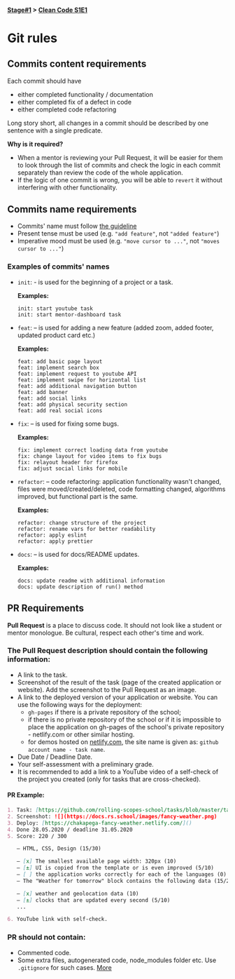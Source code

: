 #### [Stage#1](../../) > [Clean Code S1E1](../)

# Git rules

## Commits content requirements

Each commit should have

- either completed functionality / documentation
- either completed fix of a defect in code
- either completed code refactoring

Long story short, all changes in a commit should be described by one sentence with a single predicate.

**Why is it required?**

- When a mentor is reviewing your Pull Request, it will be easier for them to look through the list of commits and check the logic in each commit separately than review the code of the whole application.
- If the logic of one commit is wrong, you will be able to `revert` it without interfering with other functionality.

## Commits name requirements

- Commits' name must follow [the guideline](https://www.conventionalcommits.org/en/v1.0.0/)
- Present tense must be used (e.g. `"add feature"`, not `"added feature"`)
- Imperative mood must be used (e.g. `"move cursor to ..."`, not `"moves cursor to ..."`)

### Examples of commits' names

- `init`: - is used for the beginning of a project or a task.

  **Examples:**

  ```
  init: start youtube task
  init: start mentor-dashboard task
  ```

- `feat`: – is used for adding a new feature (added zoom, added footer, updated product card etc.)

  **Examples:**

  ```
  feat: add basic page layout
  feat: implement search box
  feat: implement request to youtube API
  feat: implement swipe for horizontal list
  feat: add additional navigation button
  feat: add banner
  feat: add social links
  feat: add physical security section
  feat: add real social icons
  ```

- `fix`: – is used for fixing some bugs.

  **Examples:**

  ```
  fix: implement correct loading data from youtube
  fix: change layout for video items to fix bugs
  fix: relayout header for firefox
  fix: adjust social links for mobile
  ```

- `refactor`: – code refactoring: application functionality wasn't changed, files were moved/created/deleted, code formatting changed, algorithms improved, but functional part is the same.

  **Examples:**

  ```
  refactor: change structure of the project
  refactor: rename vars for better readability
  refactor: apply eslint
  refactor: apply prettier
  ```

- `docs`: – is used for docs/README updates.

  **Examples:**

  ```
  docs: update readme with additional information
  docs: update description of run() method
  ```

## PR Requirements

**Pull Request** is a place to discuss code. It should not look like a student or mentor monologue. Be cultural, respect each other's time and work.

### The Pull Request description should contain the following information:

- A link to the task.
- Screenshot of the result of the task (page of the created application or website). Add the screenshot to the Pull Request as an image.
- A link to the deployed version of your application or website. You can use the following ways for the deployment:
  - `gh-pages` if there is a private repository of the school;
  - if there is no private repository of the school or if it is impossible to place the application on gh-pages of the school's private repository - netlify.com or other similar hosting.
  - for demos hosted on [netlify.com](netlify.com), the site name is given as: `github account name - task name`.
- Due Date / Deadline Date.
- Your self-assessment with a preliminary grade.
- It is recommended to add a link to a YouTube video of a self-check of the project you created (only for tasks that are cross-checked).

#### PR Example:

```markdown
1. Task: [https://github.com/rolling-scopes-school/tasks/blob/master/tasks/fancy-weather.md]()
2. Screenshot: ![](https://docs.rs.school/images/fancy-weather.png)
3. Deploy: [https://chakapega-fancy-weather.netlify.com/]()
4. Done 28.05.2020 / deadline 31.05.2020
5. Score: 220 / 300

   – HTML, CSS, Design (15/30)

   – [x] The smallest available page width: 320px (10)
   – [±] UI is copied from the template or is even improved (5/10)
   – [ ] the application works correctly for each of the languages (0)
   – The "Weather for tomorrow" block contains the following data (15/20)

   – [x] weather and geolocation data (10)
   – [±] clocks that are updated every second (5/10)
   ...

6. YouTube link with self-check.
```

### PR should not contain:

- Commented code.
- Some extra files, autogenerated code, node_modules folder etc. Use `.gitignore` for such cases. [More](https://git-scm.com/docs/gitignore)
